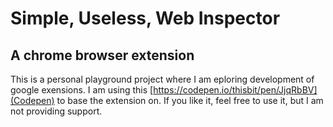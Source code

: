 # Simple, Useless, Web Inspector
## A chrome browser extension
This is a personal playground project where I am eploring development of google exensions. I am using this [https://codepen.io/thisbit/pen/JjqRbBV](Codepen) to base the extension on. If you like it, feel free to use it, but I am not providing support.
